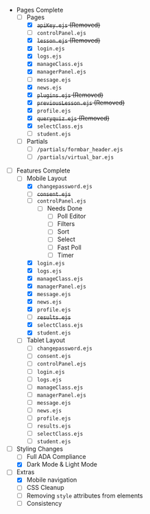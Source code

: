 - Pages Complete
    - [ ] Pages
      - [x] ~~`apiKey.ejs` (Removed)~~
      - [ ] `controlPanel.ejs`
      - [x] ~~`lesson.ejs` (Removed)~~
      - [x] `login.ejs`
      - [x] `logs.ejs`
      - [x] `manageClass.ejs`
      - [x] `managerPanel.ejs`
      - [ ] `message.ejs`
      - [x] `news.ejs`
      - [x] ~~`plugins.ejs` (Removed)~~
      - [x] ~~`previousLesson.ejs` (Removed)~~
      - [x] `profile.ejs`
      - [x] ~~`queryquiz.ejs` (Removed)~~
      - [x] `selectClass.ejs`
      - [ ] `student.ejs`
    - [ ] Partials
      - [ ] `/partials/formbar_header.ejs`
      - [ ] `/partials/virtual_bar.ejs`

- [ ] Features Complete
    - [ ] Mobile Layout
      - [x] `changepassword.ejs` 
      - [ ] ~~`consent.ejs`~~
      - [ ] `controlPanel.ejs` 
        - [ ] Needs Done
          - [ ] Poll Editor
          - [ ] Filters
          - [ ] Sort
          - [ ] Select
          - [ ] Fast Poll
          - [ ] Timer
      - [x] `login.ejs` 
      - [x] `logs.ejs` 
      - [x] `manageClass.ejs` 
      - [x] `managerPanel.ejs` 
      - [x] `message.ejs` 
      - [x] `news.ejs` 
      - [x] `profile.ejs` 
      - [ ] ~~`results.ejs`~~
      - [x] `selectClass.ejs` 
      - [x] `student.ejs` 
    - [ ] Tablet Layout
      - [ ] `changepassword.ejs` 
      - [ ] `consent.ejs` 
      - [ ] `controlPanel.ejs` 
      - [ ] `login.ejs` 
      - [ ] `logs.ejs` 
      - [ ] `manageClass.ejs` 
      - [ ] `managerPanel.ejs` 
      - [ ] `message.ejs` 
      - [ ] `news.ejs` 
      - [ ] `profile.ejs` 
      - [ ] `results.ejs` 
      - [ ] `selectClass.ejs` 
      - [ ] `student.ejs` 

- [ ] Styling Changes
    - [ ] Full ADA Compliance
    - [x] Dark Mode & Light Mode

- [ ] Extras
    - [x] Mobile navigation
    - [ ] CSS Cleanup
    - [ ] Removing `style` attributes from elements
    - [ ] Consistency